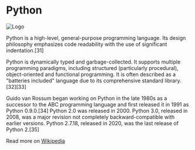 # Python
![Logo](https://upload.wikimedia.org/wikipedia/commons/thumb/c/c3/Python-logo-notext.svg/121px-Python-logo-notext.svg.png)

Python is a high-level, general-purpose programming language. Its design philosophy emphasizes code readability with the use of significant indentation.[31]

Python is dynamically typed and garbage-collected. It supports multiple programming paradigms, including structured (particularly procedural), object-oriented and functional programming. It is often described as a "batteries included" language due to its comprehensive standard library.[32][33]

Guido van Rossum began working on Python in the late 1980s as a successor to the ABC programming language and first released it in 1991 as Python 0.9.0.[34] Python 2.0 was released in 2000. Python 3.0, released in 2008, was a major revision not completely backward-compatible with earlier versions. Python 2.7.18, released in 2020, was the last release of Python 2.[35]

Read more on [Wikipedia](https://en.wikipedia.org/wiki/Python_(programming_language))